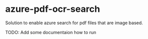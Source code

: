 # azure-pdf-ocr-search
Solution to enable azure search for pdf files that are image based.

TODO: Add some documentaion how to run 
